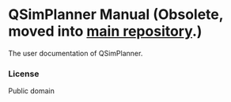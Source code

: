# QSimPlanner Manual (Obsolete, moved into [main repository].)
The user documentation of QSimPlanner.

### License
Public domain

[main repository]: <https://github.com/JetStream96/QSimPlanner>